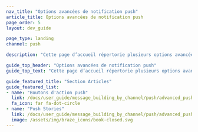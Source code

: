 ```yaml
---
nav_title: "Options avancées de notification push"
article_title: Options avancées de notification push
page_order: 5
layout: dev_guide

page_type: landing
channel: push

description: "Cette page d’accueil répertorie plusieurs options avancées de notification push telles que les Push Stories et les boutons d’action push."

guide_top_header: "Options avancées de notification push"
guide_top_text: "Cette page d’accueil répertorie plusieurs options avancées de notification push telles que les Push Stories et les boutons d’action push."

guide_featured_title: "Section Articles"
guide_featured_list:
- name: "Boutons d'action push"
  link: /docs/user_guide/message_building_by_channel/push/advanced_push_options/push_action_buttons/
  fa_icon: far fa-dot-circle
- name: "Push Stories"
  link: /docs/user_guide/message_building_by_channel/push/advanced_push_options/push_stories/
  image: /assets/img/braze_icons/book-closed.svg
---
```

<br><br>